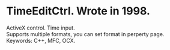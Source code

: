 # TimeEditCtrl. Wrote in 1998.<br/>
ActiveX control. Time input.<br/>
Supports multiple formats, you can set format in perperty page.<br/>
Keywords: C++, MFC, OCX.<br/>
